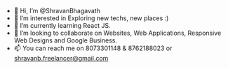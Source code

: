 - 👋 Hi, I’m @ShravanBhagavath
- 👀 I’m interested in Exploring new techs, new places :)
- 🌱 I’m currently learning React JS.
- 💞️ I’m looking to collaborate on Websites, Web Applications, Responsive Web Designs and Google Business.
- 📫 You can reach me on 8073301148 & 8762188023 or shravanb.freelancer@gmail.com

<!---
ShravanBhagavath/ShravanBhagavath is a ✨ special ✨ repository because its `README.md` (this file) appears on your GitHub profile.
You can click the Preview link to take a look at your changes.
--->
